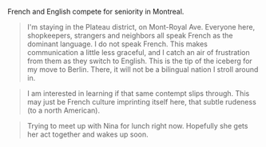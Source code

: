 French and English compete for seniority in Montreal.

> I'm staying in the Plateau district, on Mont-Royal Ave. Everyone here,
shopkeepers, strangers and neighbors all speak French as the dominant
language. I do not speak French. This makes communication a little less
graceful, and I catch an air of frustration from them as they switch
to English. This is the tip of the iceberg for my move to Berlin. There,
it will not be a bilingual nation I stroll around in.

> I am interested in learning if that same contempt slips through. This may
just be French culture imprinting itself here, that subtle rudeness (to
a north American).

> Trying to meet up with Nina for lunch right now. Hopefully she gets her
act together and wakes up soon.
